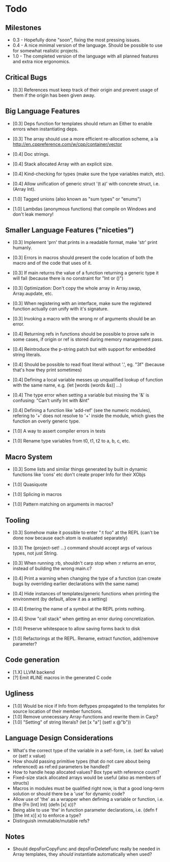 # Todo

## Milestones
* 0.3 - Hopefully done "soon", fixing the most pressing issues.
* 0.4 - A nice minimal version of the language. Should be possible to use for somewhat realistic projects.
* 1.0 - The completed version of the language with all planned features and extra nice ergonomics.

## Critical Bugs
* [0.3] References must keep track of their origin and prevent usage of them if the origin has been given away.

## Big Language Features
* [0.3] Deps function for templates should return an Either to enable errors when instantiating deps.
* [0.3] The array should use a more efficient re-allocation scheme, a la http://en.cppreference.com/w/cpp/container/vector

* [0.4] Doc strings.
* [0.4] Stack allocated Array with an explicit size.
* [0.4] Kind-checking for types (make sure the type variables match, etc).
* [0.4] Allow unification of generic struct '(t a)' with concrete struct, i.e. (Array Int).

* [1.0] Tagged unions (also known as "sum types" or "enums")
* [1.0] Lambdas (anonymous functions) that compile on Windows and don't leak memory!

## Smaller Language Features ("niceties")
* [0.3] Implement 'prn' that prints in a readable format, make 'str' print humanly.
* [0.3] Errors in macros should present the code location of both the macro and of the code that uses of it.
* [0.3] If main returns the value of a function returning a generic type it will fail (because there is no constraint for "Int or ()")
* [0.3] Optimization: Don't copy the whole array in Array.swap, Array.aupdate, etc.
* [0.3] When registering with an interface, make sure the registered function actually *can* unify with it's signature.
* [0.3] Invoking a macro with the wrong nr of arguments should be an error.

* [0.4] Returning refs in functions should be possible to prove safe in some cases, if origin or ref is stored during memory management pass.
* [0.4] Reintroduce the p-string patch but with support for embedded string literals.
* [0.4] Should be possible to read float literal without '.', eg. "3f" (because that's how they print sometimes)
* [0.4] Defining a local variable messes up unqualified lookup of function with the same name, e.g. (let [words (words &s)] ...)
* [0.4] The type error when setting a variable but missing the '&' is confusing: "Can't unify Int with &Int"
* [0.4] Defining a function like 'add-ref' (see the numeric modules), refering to '+' does not resolve to '+' inside the module, which gives the function an overly generic type.

* [1.0] A way to assert compiler errors in tests
* [1.0] Rename type variables from t0, t1, t2 to a, b, c, etc.

## Macro System
* [0.3] Some lists and similar things generated by built in dynamic functions like 'cons' etc don't create proper Info for their XObjs

* [1.0] Quasiquote
* [1.0] Splicing in macros
* [1.0] Pattern matching on arguments in macros?

## Tooling
* [0.3] Somehow make it possible to enter ":t foo" at the REPL (can't be done now because each atom is evaluated separately)
* [0.3] The (project-set! ...) command should accept args of various types, not just String.
* [0.3] When running :rb, shouldn't carp stop when :r returns an error, instead of building the wrong main.c?

* [0.4] Print a warning when changing the type of a function (can create bugs by overriding earlier declarations with the same name)
* [0.4] Hide instances of templates/generic functions when printing the environment (by default, allow it as a setting)
* [0.4] Entering the name of a symbol at the REPL prints nothing.
* [0.4] Show "call stack" when getting an error during concretization.

* [1.0] Preserve whitespace to allow saving forms back to disk
* [1.0] Refactorings at the REPL. Rename, extract function, add/remove parameter?

## Code generation
* [1.X] LLVM backend
* [?] Emit #LINE macros in the generated C code

## Ugliness
* [1.0] Would be nice if Info from deftypes propagated to the templates for source location of their member functions.
* [1.0] Remove unnecessary Array-functions and rewrite them in Carp?
* [1.0] "Setting" of string literals? (let [x "a"] (set! x @"b"))

## Language Design Considerations
* What's the correct type of the variable in a set!-form, i.e. (set! &x value) or (set! x value)
* How should passing primitive types (that do not care about being referenced) as ref:ed parameters be handled?
* How to handle heap allocated values? Box type with reference count?
* Fixed-size stack allocated arrays would be useful (also as members of structs)
* Macros in modules must be qualified right now, is that a good long-term solution or should there be a 'use' for dynamic code?
* Allow use of 'the' as a wrapper when defining a variable or function, i.e. (the (Fn [Int] Int) (defn [x] x))?
* Being able to use 'the' in function parameter declarations, i.e. (defn f [(the Int x)] x) to enforce a type?
* Distinguish immutable/mutable refs?

## Notes
* Should depsForCopyFunc and depsForDeleteFunc really be needed in Array templates, they *should* instantiate automatically when used?
